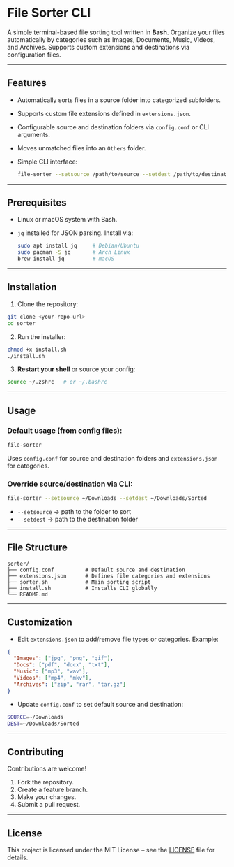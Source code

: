 
# File Sorter CLI

A simple terminal-based file sorting tool written in **Bash**. Organize your files automatically by categories such as Images, Documents, Music, Videos, and Archives. Supports custom extensions and destinations via configuration files.

---

## Features

* Automatically sorts files in a source folder into categorized subfolders.
* Supports custom file extensions defined in `extensions.json`.
* Configurable source and destination folders via `config.conf` or CLI arguments.
* Moves unmatched files into an `Others` folder.
* Simple CLI interface:

  ```bash
  file-sorter --setsource /path/to/source --setdest /path/to/destination
  ```

---

## Prerequisites

* Linux or macOS system with Bash.
* `jq` installed for JSON parsing. Install via:

  ```bash
  sudo apt install jq     # Debian/Ubuntu
  sudo pacman -S jq       # Arch Linux
  brew install jq         # macOS
  ```

---

## Installation

1. Clone the repository:

```bash
git clone <your-repo-url>
cd sorter
```

2. Run the installer:

```bash
chmod +x install.sh
./install.sh
```

3. **Restart your shell** or source your config:

```bash
source ~/.zshrc   # or ~/.bashrc
```

---

## Usage

### Default usage (from config files):

```bash
file-sorter
```

Uses `config.conf` for source and destination folders and `extensions.json` for categories.

### Override source/destination via CLI:

```bash
file-sorter --setsource ~/Downloads --setdest ~/Downloads/Sorted
```

* `--setsource` → path to the folder to sort
* `--setdest` → path to the destination folder

---

## File Structure

```
sorter/
├── config.conf          # Default source and destination
├── extensions.json      # Defines file categories and extensions
├── sorter.sh            # Main sorting script
├── install.sh           # Installs CLI globally
└── README.md
```

---

## Customization

* Edit `extensions.json` to add/remove file types or categories. Example:

```json
{
  "Images": ["jpg", "png", "gif"],
  "Docs": ["pdf", "docx", "txt"],
  "Music": ["mp3", "wav"],
  "Videos": ["mp4", "mkv"],
  "Archives": ["zip", "rar", "tar.gz"]
}
```

* Update `config.conf` to set default source and destination:

```bash
SOURCE=~/Downloads
DEST=~/Downloads/Sorted
```

---

## Contributing

Contributions are welcome!

1. Fork the repository.
2. Create a feature branch.
3. Make your changes.
4. Submit a pull request.

---

## License

This project is licensed under the MIT License – see the [LICENSE](LICENSE) file for details.

